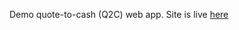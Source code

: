 Demo quote-to-cash (Q2C) web app. Site is live [here](https://canyon-cpq-29148578099.us-west1.run.app/)
